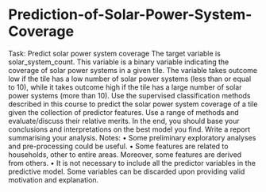 # Prediction-of-Solar-Power-System-Coverage
Task: Predict solar power system coverage The target variable is solar_system_count. 
This variable is a binary variable indicating the coverage of solar power systems in a given tile. The variable takes outcome low if the tile has a low number of solar power systems (less than or equal to 10), while it takes outcome high if the tile has a large number of solar power systems (more than 10). Use the supervised classification methods described in this course to predict the solar power system coverage of a tile given the collection of predictor features. Use a range of methods and evaluate/discuss their relative merits. In the end, you should base your conclusions and interpretations on the best model you find. Write a report summarising your analysis. Notes: • Some preliminary exploratory analyses and pre-processing could be useful. • Some features are related to households, other to entire areas. Moreover, some features are derived from others. • It is not necessary to include all the predictor variables in the predictive model. Some variables can be discarded upon providing valid motivation and explanation.
